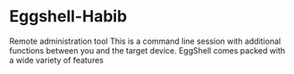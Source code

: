 # Eggshell-Habib
Remote administration tool This is a command line session with additional functions between you and the target device. EggShell comes packed with a wide variety of features
